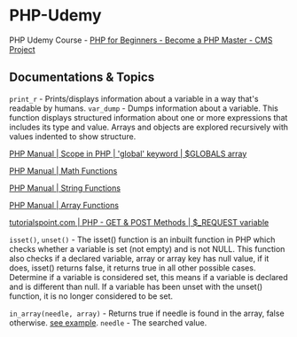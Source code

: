 # PHP-Udemy

PHP Udemy Course - [PHP for Beginners - Become a PHP Master - CMS Project](https://www.udemy.com/course/php-for-complete-beginners-includes-msql-object-oriented/)

## Documentations & Topics

`print_r` - Prints/displays information about a variable in a way that's readable by humans.
`var_dump` - Dumps information about a variable. This function displays structured information about one or more expressions that includes its type and value. Arrays and objects are explored recursively with values indented to show structure.

[PHP Manual | Scope in PHP | 'global' keyword | $GLOBALS array](https://www.php.net/manual/en/language.variables.scope.php)

[PHP Manual | Math Functions](https://www.php.net/manual/en/ref.math.php)

[PHP Manual | String Functions](https://www.php.net/manual/en/ref.strings.php)

[PHP Manual | Array Functions](https://www.php.net/manual/en/ref.array.php)

[tutorialspoint.com | PHP - GET & POST Methods | $\_REQUEST variable](https://www.tutorialspoint.com/php/php_get_post.htm)

`isset()`, `unset()` - The isset() function is an inbuilt function in PHP which checks whether a variable is set (not empty) and is not NULL. This function also checks if a declared variable, array or array key has null value, if it does, isset() returns false, it returns true in all other possible cases. Determine if a variable is considered set, this means if a variable is declared and is different than null. If a variable has been unset with the unset() function, it is no longer considered to be set.

`in_array(needle, array)` - Returns true if needle is found in the array, false otherwise. [see example](https://www.php.net/manual/en/function.in-array.php).
`needle` - The searched value.
